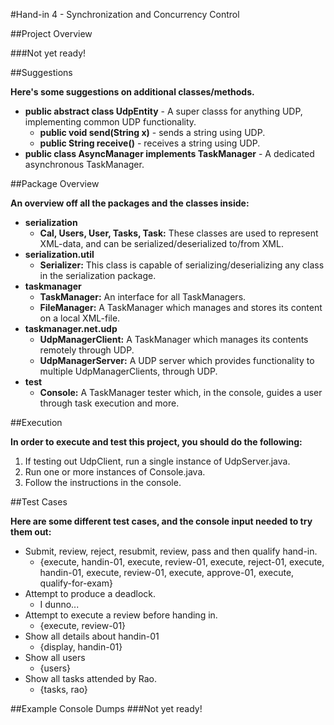 #Hand-in 4 - Synchronization and Concurrency Control

##Project Overview

###Not yet ready!

##Suggestions

__Here's some suggestions on additional classes/methods.__


 * __public abstract class UdpEntity__ - A super classs for anything UDP, implementing common UDP functionality.
   * __public void send(String x)__ - sends a string using UDP.
   * __public String receive()__ - receives a string using UDP.
 * __public class AsyncManager implements TaskManager__ - A dedicated asynchronous TaskManager.

##Package Overview

__An overview off all the packages and the classes inside:__

 * __serialization__
   * __Cal, Users, User, Tasks, Task:__ These classes are used to represent XML-data, and can be serialized/deserialized to/from XML.
 * __serialization.util__
   * __Serializer:__ This class is capable of serializing/deserializing any class in the serialization package.
 * __taskmanager__
   * __TaskManager:__ An interface for all TaskManagers.
   * __FileManager:__ A TaskManager which manages and stores its content on a local XML-file. 
 * __taskmanager.net.udp__ 
   * __UdpManagerClient:__ A TaskManager which manages its contents remotely through UDP. 
   * __UdpManagerServer:__ A UDP server which provides functionality to multiple UdpManagerClients, through UDP. 
 * __test__
   * __Console:__ A TaskManager tester which, in the console, guides a user through task execution and more.

##Execution

__In order to execute and test this project, you should do the following:__

1. If testing out UdpClient, run a single instance of UdpServer.java.
2. Run one or more instances of Console.java.
3. Follow the instructions in the console.

##Test Cases

__Here are some different test cases, and the console input needed to try them out:__

 * Submit, review, reject, resubmit, review, pass and then qualify hand-in.
   * {execute, handin-01, execute, review-01, execute, reject-01, execute, handin-01, execute, review-01, execute, approve-01, execute, qualify-for-exam}
 * Attempt to produce a deadlock.
   * I dunno...
 * Attempt to execute a review before handing in.
   * {execute, review-01}
 * Show all details about handin-01
   * {display, handin-01}
 * Show all users
   * {users}
 * Show all tasks attended by Rao.
   * {tasks, rao}

##Example Console Dumps
###Not yet ready!